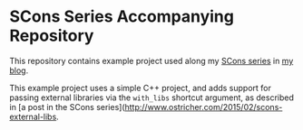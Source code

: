 # SCons Series Accompanying Repository

This repository contains example project used along my [SCons series](http://www.ostricher.com/tag/scons/) in [my blog](http://www.ostricher.com/).

This example project uses a simple C++ project, and adds support for passing external libraries via the `with_libs` shortcut argument, as described in [a post in the SCons series](http://www.ostricher.com/2015/02/scons-external-libs.
